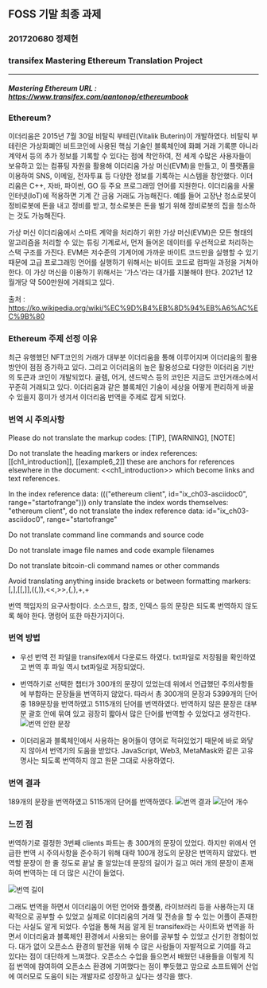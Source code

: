 ## FOSS 기말 최종 과제

### 201720680 정제헌
### transifex Mastering Ethereum Translation Project
<hr/>

##### Mastering Ethereum URL : https://www.transifex.com/aantonop/ethereumbook

### Ethereum?
이더리움은 2015년 7월 30일 비탈릭 부테린(Vitalik Buterin)이 개발하였다. 비탈릭 부테린은 가상화폐인 비트코인에 사용된 핵심 기술인 블록체인에 화폐 거래 기록뿐 아니라 계약서 등의 추가 정보를 기록할 수 있다는 점에 착안하여, 전 세계 수많은 사용자들이 보유하고 있는 컴퓨팅 자원을 활용해 이더리움 가상 머신(EVM)을 만들고, 이 플랫폼을 이용하여 SNS, 이메일, 전자투표 등 다양한 정보를 기록하는 시스템을 창안했다. 이더리움은 C++, 자바, 파이썬, GO 등 주요 프로그래밍 언어를 지원한다.
이더리움을 사물 인터넷(IoT)에 적용하면 기계 간 금융 거래도 가능해진다. 예를 들어 고장난 청소로봇이 정비로봇에 돈을 내고 정비를 받고, 청소로봇은 돈을 벌기 위해 정비로봇의 집을 청소하는 것도 가능해진다.

가상 머신
이더리움에서 스마트 계약을 처리하기 위한 가상 머신(EVM)은 모든 형태의 알고리즘을 처리할 수 있는 튜링 기계로서, 먼저 들어온 데이터를 우선적으로 처리하는 스택 구조를 가진다. EVM은 저수준의 기계어에 가까운 바이트 코드만을 실행할 수 있기 때문에 고급 프로그래밍 언어를 실행하기 위해서는 바이트 코드로 컴파일 과정을 거쳐야 한다. 이 가상 머신을 이용하기 위해서는 '가스'라는 대가를 지불해야 한다.
2021년 12월개당 약 500만원에 거래되고 있다.

출처 : https://ko.wikipedia.org/wiki/%EC%9D%B4%EB%8D%94%EB%A6%AC%EC%9B%80

### Ethereum 주제 선정 이유
최근 유행했던 NFT코인의 거래가 대부분 이더리움을 통해 이루어지며 이더리움의 활용방안이 점점 증가하고 있다. 그리고 이더리움의 높은 활용성으로 다양한 이더리움 기반의 토큰과 코인이 개발되었다. 골렘, 어거, 샌드박스 등의 코인은 지금도 코인거래소에서 꾸준히 거래되고 있다. 이더리움과 같은 블록체인 기술이 세상을 어떻게 편리하게 바꿀 수 있을지 흥미가 생겨서 이더리움 번역을 주제로 잡게 되었다.

### 번역 시 주의사항
Please do not translate the markup codes:
[TIP], [WARNING], [NOTE]

Do not translate the heading markers or index references:
[[ch1_introduction]], [[example6_2]]
these are anchors for references elsewhere in the document:
<<ch1_introduction>>
which become links and text references.

In the index reference data:
((("ethereum client", id="ix_ch03-asciidoc0", range="startofrange")))
only translate the index words themselves: "ethereum client", do not translate the index reference data:
id="ix_ch03-asciidoc0", range="startofrange"

Do not translate command line commands and source code

Do not translate image file names and code example filenames

Do not translate bitcoin-cli command names or other commands

Avoid translating anything inside brackets or between formatting markers:
[,],[[,]],((,)),<<,>>,{,},+,+

번역 책임자의 요구사항이다. 소스코드, 참조, 인덱스 등의 문장은 되도록 번역하지 않도록 해야 한다. 명령어 또한 마찬가지이다.

### 번역 방법
* 우선 번역 전 파일을 transifex에서 다운로드 하였다. txt파일로 저장됨을 확인하였고 번역 후 파일 역시 txt파일로 저장되었다.

* 번역하기로 선택한 챕터가 300개의 문장이 있었는데 위에서 언급했던 주의사항들에 부합하는 문장들을 번역하지 않았다. 따라서 총 300개의 문장과 5399개의 단어 중 189문장을 번역하였고 5115개의 단어를 번역하였다. 번역하지 않은 문장은 대부분 괄호 안에 묶여 있고 굉장히 짧아서 많은 단어를 번역할 수 있었다고 생각한다.
![번역 안한 문장](https://user-images.githubusercontent.com/84717789/147364026-4c068dbc-afa0-4dd3-a17b-d45284f64f5b.png)

* 이더리움과 블록체인에서 사용하는 용어들이 영어로 적혀있었기 때문에 바로 와닿지 않아서 번역기의 도움을 받았다. JavaScript, Web3, MetaMask와 같은 고유명사는 되도록 번역하지 않고 원문 그대로 사용하였다.

### 번역 결과
189개의 문장을 번역하였고 5115개의 단어를 번역하였다.
![번역 결과](https://user-images.githubusercontent.com/84717789/147364183-fd357ace-d609-499a-b371-545b6dc538d7.png)
![단어 개수](https://user-images.githubusercontent.com/84717789/147479052-4e98d878-66b3-482f-ad8c-4ed1a0ac0063.png)

### 느낀 점
번역하기로 결정한 3번째 clients 파트는 총 300개의 문장이 있었다. 하지만 위에서 언급한 번역 시 주의사항을 준수하기 위해 대략 100개 정도의 문장은 번역하지 않았다. 번역할 문장이 한 줄 정도로 끝날 줄 알았는데 문장의 길이가 길고 여러 개의 문장이 존재하여 번역하는 데 더 많은 시간이 들었다.

![번역 길이](https://user-images.githubusercontent.com/84717789/147364405-643644ec-cb1c-4b9e-bac8-61cc789ad8a6.png)

그래도 번역을 하면서 이더리움이 어떤 언어와 플랫폼, 라이브러리 등을 사용하는지 대략적으로 공부할 수 있었고 실제로 이더리움의 거래 및 전송을 할 수 있는 어플이 존재한다는 사실도 알게 되었다. 수업을 통해 처음 알게 된 transifex라는 사이트와 번역을 하면서 이더리움과 블록체인 환경에서 사용되는 용어를 공부할 수 있었고 신기한 경험이었다. 대가 없이 오픈소스 환경의 발전을 위해 수 많은 사람들이 자발적으로 기여를 하고 있다는 점이 대단하게 느껴졌다. 오픈소스 수업을 들으면서 배웠던 내용들을 이렇게 직접 번역에 참여하여 오픈소스 환경에 기여했다는 점이 뿌듯했고 앞으로 소프트웨어 산업에 여러모로 도움이 되는 개발자로 성장하고 싶다는 생각을 했다.
